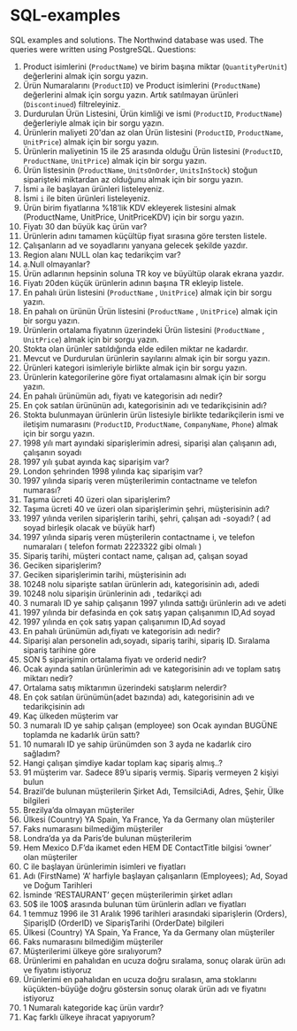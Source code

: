 # SQL-examples
SQL examples and solutions.
The Northwind database was used.
The queries were written using PostgreSQL.
Questions:
1. Product isimlerini (`ProductName`) ve birim başına miktar (`QuantityPerUnit`) değerlerini almak için sorgu yazın.
2. Ürün Numaralarını (`ProductID`) ve Product isimlerini (`ProductName`) değerlerini almak için sorgu yazın. Artık satılmayan ürünleri (`Discontinued`) filtreleyiniz.
3. Durdurulan Ürün Listesini, Ürün kimliği ve ismi (`ProductID`, `ProductName`) değerleriyle almak için bir sorgu yazın.
4. Ürünlerin maliyeti 20'dan az olan Ürün listesini (`ProductID`, `ProductName`, `UnitPrice`) almak için bir sorgu yazın.
5. Ürünlerin maliyetinin 15 ile 25 arasında olduğu Ürün listesini (`ProductID`, `ProductName`, `UnitPrice`) almak için bir sorgu yazın.
6. Ürün listesinin (`ProductName`, `UnitsOnOrder`, `UnitsInStock`) stoğun siparişteki miktardan az olduğunu almak için bir sorgu yazın.
7. İsmi `a` ile başlayan ürünleri listeleyeniz.
8. İsmi `i` ile biten ürünleri listeleyeniz.
9. Ürün birim fiyatlarına %18’lik KDV ekleyerek listesini almak (ProductName, UnitPrice, UnitPriceKDV) için bir sorgu yazın.
10. Fiyatı 30 dan büyük kaç ürün var?
11. Ürünlerin adını tamamen küçültüp fiyat sırasına göre tersten listele.
12. Çalışanların ad ve soyadlarını yanyana gelecek şekilde yazdır.
13. Region alanı NULL olan kaç tedarikçim var?
14. a.Null olmayanlar?
15. Ürün adlarının hepsinin soluna TR koy ve büyültüp olarak ekrana yazdır.
16. Fiyatı 20den küçük ürünlerin adının başına TR ekleyip listele.
17. En pahalı ürün listesini (`ProductName` , `UnitPrice`) almak için bir sorgu yazın.
18. En pahalı on ürünün Ürün listesini (`ProductName` , `UnitPrice`) almak için bir sorgu yazın.
19. Ürünlerin ortalama fiyatının üzerindeki Ürün listesini (`ProductName` , `UnitPrice`) almak için bir sorgu yazın.
20. Stokta olan ürünler satıldığında elde edilen miktar ne kadardır.
21. Mevcut ve Durdurulan ürünlerin sayılarını almak için bir sorgu yazın.
22. Ürünleri kategori isimleriyle birlikte almak için bir sorgu yazın.
23. Ürünlerin kategorilerine göre fiyat ortalamasını almak için bir sorgu yazın.
24. En pahalı ürünümün adı, fiyatı ve kategorisin adı nedir?
25. En çok satılan ürününün adı, kategorisinin adı ve tedarikçisinin adı?
26. Stokta bulunmayan ürünlerin ürün listesiyle birlikte tedarikçilerin ismi ve iletişim numarasını (`ProductID`, `ProductName`, `CompanyName`, `Phone`) almak için bir sorgu yazın.
27. 1998 yılı mart ayındaki siparişlerimin adresi, siparişi alan çalışanın adı, çalışanın soyadı
28. 1997 yılı şubat ayında kaç siparişim var?
29. London şehrinden 1998 yılında kaç siparişim var?
30. 1997 yılında sipariş veren müşterilerimin contactname ve telefon numarası?
31. Taşıma ücreti 40 üzeri olan siparişlerim?
32. Taşıma ücreti 40 ve üzeri olan siparişlerimin şehri, müşterisinin adı?
33. 1997 yılında verilen siparişlerin tarihi, şehri, çalışan adı -soyadı? ( ad soyad birleşik olacak ve büyük harf)
34. 1997 yılında sipariş veren müşterilerin contactname i, ve telefon numaraları ( telefon formatı 2223322 gibi olmalı )
35. Sipariş tarihi, müşteri contact name, çalışan ad, çalışan soyad
36. Geciken siparişlerim?
37. Geciken siparişlerimin tarihi, müşterisinin adı
38. 10248 nolu siparişte satılan ürünlerin adı, kategorisinin adı, adedi
39. 10248 nolu siparişin ürünlerinin adı , tedarikçi adı
40. 3 numaralı ID ye sahip çalışanın 1997 yılında sattığı ürünlerin adı ve adeti
41. 1997 yılında bir defasinda en çok satış yapan çalışanımın ID,Ad soyad
42. 1997 yılında en çok satış yapan çalışanımın ID,Ad soyad 
43. En pahalı ürünümün adı,fiyatı ve kategorisin adı nedir?
44. Siparişi alan personelin adı,soyadı, sipariş tarihi, sipariş ID. Sıralama sipariş tarihine göre
45. SON 5 siparişimin ortalama fiyatı ve orderid nedir?
46. Ocak ayında satılan ürünlerimin adı ve kategorisinin adı ve toplam satış miktarı nedir?
47. Ortalama satış miktarımın üzerindeki satışlarım nelerdir?
48. En çok satılan ürünümün(adet bazında) adı, kategorisinin adı ve tedarikçisinin adı
49. Kaç ülkeden müşterim var
50. 3 numaralı ID ye sahip çalışan (employee) son Ocak ayından BUGÜNE toplamda ne kadarlık ürün sattı?
51. 10 numaralı ID ye sahip ürünümden son 3 ayda ne kadarlık ciro sağladım?
52. Hangi çalışan şimdiye kadar toplam kaç sipariş almış..?
53. 91 müşterim var. Sadece 89’u sipariş vermiş. Sipariş vermeyen 2 kişiyi bulun
54. Brazil’de bulunan müşterilerin Şirket Adı, TemsilciAdi, Adres, Şehir, Ülke bilgileri
55. Brezilya’da olmayan müşteriler
56. Ülkesi (Country) YA Spain, Ya France, Ya da Germany olan müşteriler
57. Faks numarasını bilmediğim müşteriler
58. Londra’da ya da Paris’de bulunan müşterilerim
59. Hem Mexico D.F’da ikamet eden HEM DE ContactTitle bilgisi ‘owner’ olan müşteriler
60. C ile başlayan ürünlerimin isimleri ve fiyatları
61. Adı (FirstName) ‘A’ harfiyle başlayan çalışanların (Employees); Ad, Soyad ve Doğum Tarihleri
62. İsminde ‘RESTAURANT’ geçen müşterilerimin şirket adları
63. 50$ ile 100$ arasında bulunan tüm ürünlerin adları ve fiyatları
64. 1 temmuz 1996 ile 31 Aralık 1996 tarihleri arasındaki siparişlerin (Orders), SiparişID (OrderID) ve SiparişTarihi (OrderDate) bilgileri
65. Ülkesi (Country) YA Spain, Ya France, Ya da Germany olan müşteriler
66. Faks numarasını bilmediğim müşteriler
67. Müşterilerimi ülkeye göre sıralıyorum?
68. Ürünlerimi en pahalıdan en ucuza doğru sıralama, sonuç olarak ürün adı ve fiyatını istiyoruz
69. Ürünlerimi en pahalıdan en ucuza doğru sıralasın, ama stoklarını küçükten-büyüğe doğru göstersin sonuç olarak ürün adı ve fiyatını istiyoruz
70. 1 Numaralı kategoride kaç ürün vardır?
71. Kaç farklı ülkeye ihracat yapıyorum?
